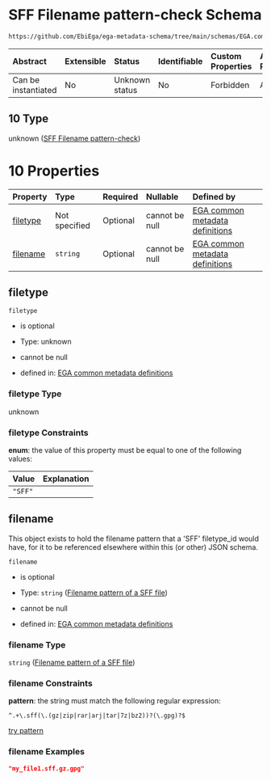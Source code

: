 # SFF Filename pattern-check Schema

```txt
https://github.com/EbiEga/ega-metadata-schema/tree/main/schemas/EGA.common-definitions.json#/definitions/filename-filetype-pattern-check/anyOf/10
```



| Abstract            | Extensible | Status         | Identifiable | Custom Properties | Additional Properties | Access Restrictions | Defined In                                                                                |
| :------------------ | :--------- | :------------- | :----------- | :---------------- | :-------------------- | :------------------ | :---------------------------------------------------------------------------------------- |
| Can be instantiated | No         | Unknown status | No           | Forbidden         | Allowed               | none                | [EGA.common-definitions.json*](../out/EGA.common-definitions.json "open original schema") |

## 10 Type

unknown ([SFF Filename pattern-check](ega-12-definitions-check-filetype-checks-based-on-its-filename-anyof-sff-filename-pattern-check.md))

# 10 Properties

| Property              | Type          | Required | Nullable       | Defined by                                                                                                                                                                                                                                                                                                                        |
| :-------------------- | :------------ | :------- | :------------- | :-------------------------------------------------------------------------------------------------------------------------------------------------------------------------------------------------------------------------------------------------------------------------------------------------------------------------------- |
| [filetype](#filetype) | Not specified | Optional | cannot be null | [EGA common metadata definitions](ega-12-definitions-check-filetype-checks-based-on-its-filename-anyof-sff-filename-pattern-check-properties-filetype.md "https://github.com/EbiEga/ega-metadata-schema/tree/main/schemas/EGA.common-definitions.json#/definitions/filename-filetype-pattern-check/anyOf/10/properties/filetype") |
| [filename](#filename) | `string`      | Optional | cannot be null | [EGA common metadata definitions](ega-12-definitions-filename-pattern-of-a-sff-file.md "https://github.com/EbiEga/ega-metadata-schema/tree/main/schemas/EGA.common-definitions.json#/definitions/filename-filetype-pattern-check/anyOf/10/properties/filename")                                                                   |

## filetype



`filetype`

*   is optional

*   Type: unknown

*   cannot be null

*   defined in: [EGA common metadata definitions](ega-12-definitions-check-filetype-checks-based-on-its-filename-anyof-sff-filename-pattern-check-properties-filetype.md "https://github.com/EbiEga/ega-metadata-schema/tree/main/schemas/EGA.common-definitions.json#/definitions/filename-filetype-pattern-check/anyOf/10/properties/filetype")

### filetype Type

unknown

### filetype Constraints

**enum**: the value of this property must be equal to one of the following values:

| Value   | Explanation |
| :------ | :---------- |
| `"SFF"` |             |

## filename

This object exists to hold the filename pattern that a 'SFF' filetype_id would have, for it to be referenced elsewhere within this (or other) JSON schema.

`filename`

*   is optional

*   Type: `string` ([Filename pattern of a SFF file](ega-12-definitions-filename-pattern-of-a-sff-file.md))

*   cannot be null

*   defined in: [EGA common metadata definitions](ega-12-definitions-filename-pattern-of-a-sff-file.md "https://github.com/EbiEga/ega-metadata-schema/tree/main/schemas/EGA.common-definitions.json#/definitions/filename-filetype-pattern-check/anyOf/10/properties/filename")

### filename Type

`string` ([Filename pattern of a SFF file](ega-12-definitions-filename-pattern-of-a-sff-file.md))

### filename Constraints

**pattern**: the string must match the following regular expression: 

```regexp
^.+\.sff(\.(gz|zip|rar|arj|tar|7z|bz2))?(\.gpg)?$
```

[try pattern](https://regexr.com/?expression=%5E.%2B%5C.sff\(%5C.\(gz%7Czip%7Crar%7Carj%7Ctar%7C7z%7Cbz2\)\)%3F\(%5C.gpg\)%3F%24 "try regular expression with regexr.com")

### filename Examples

```json
"my_file1.sff.gz.gpg"
```
